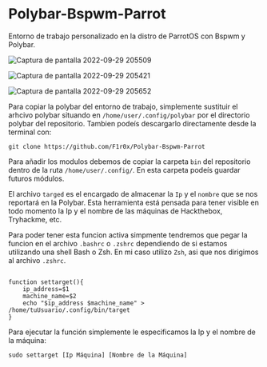 # Polybar-Bspwm-Parrot

Entorno de trabajo personalizado en la distro de ParrotOS con Bspwm y Polybar. 


![Captura de pantalla 2022-09-29 205509](https://user-images.githubusercontent.com/103068924/193119275-30fdd026-2f28-4a2f-8c46-daf66c5dcf62.png)

![Captura de pantalla 2022-09-29 205421](https://user-images.githubusercontent.com/103068924/193119299-cc4edddb-f9c0-45a1-a399-21787dea78b1.png)

![Captura de pantalla 2022-09-29 205652](https://user-images.githubusercontent.com/103068924/193119305-2db1ebe0-9d89-4dd4-88bd-ab7d201887b9.png)


Para copiar la polybar del entorno de trabajo, simplemente sustituir el arhcivo polybar situando en ``/home/user/.config/polybar`` por el directorio 
polybar del repositorio.
Tambien podeís descargarlo directamente desde la terminal con:

    git clone https://github.com/F1r0x/Polybar-Bspwm-Parrot
    
Para añadir los modulos debemos de copiar la carpeta ``bin`` del repositorio dentro de la ruta ``/home/user/.config/``. En esta carpeta podeís guardar
futuros módulos.

El archivo ``targed`` es el encargado de almacenar la ``Ip`` y el ``nombre`` que se nos reportará en la Polybar. Esta herramienta está pensada para tener
visible en todo momento la Ip y el nombre de las máquinas de Hackthebox, Tryhackme, etc.

Para poder tener esta funcion activa simpmente tendremos que pegar la funcion en el archivo ``.bashrc`` o ``.zshrc`` dependiendo de si estamos utilizando una shell
Bash o Zsh. En mi caso utilizo ``Zsh``, asi que nos dirigimos al archivo ``.zshrc``.

```

function settarget(){
    ip_address=$1
    machine_name=$2
    echo "$ip_address $machine_name" > /home/tuUsuario/.config/bin/target
}

```

Para ejecutar la función simplemente le especificamos la Ip y el nombre de la máquina:

    sudo settarget [Ip Máquina] [Nombre de la Máquina]


